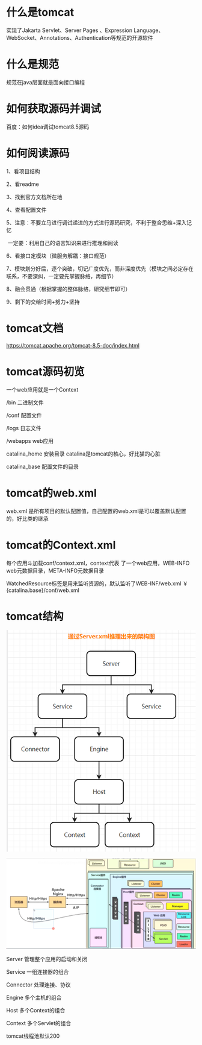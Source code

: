 # 什么是tomcat

实现了Jakarta Servlet、Server Pages 、Expression Language、WebSocket、Annotations、Authentication等规范的开源软件

# 什么是规范

规范在java层面就是面向接口编程

# 如何获取源码并调试

百度：如何idea调试tomcat8.5源码

# 如何阅读源码

1、看项目结构

2、看readme

3、找到官方文档所在地

4、查看配置文件

5、注意：不要立马进行调试递进的方式进行源码研究，不利于整合思维+深入记忆

​	一定要：利用自己的语言知识来进行推理和阅读

6、看接口定模块（微服务解耦：接口规范）

7、模块划分好后，逐个突破，切记广度优先，而非深度优先（模块之间必定存在联系，不要深纠，一定要先掌握脉络，再细节）

8、融会贯通（根据掌握的整体脉络，研究细节即可）

9、剩下的交给时间+努力+坚持



# tomcat文档

https://tomcat.apache.org/tomcat-8.5-doc/index.html

# tomcat源码初览

一个web应用就是一个Context

/bin 二进制文件

/conf 配置文件

/logs 日志文件

/webapps  web应用



catalina_home 安装目录 catalina是tomcat的核心，好比猫的心脏

catalina_base 配置文件的目录



# tomcat的web.xml

web.xml 是所有项目的默认配置值，自己配置的web.xml是可以覆盖默认配置的，好比类的继承



# tomcat的Context.xml

每个应用斗加载conf/context.xml，context代表 了一个web应用，WEB-INFO web元数据目录，META-INFO元数据目录

WatchedResource标签是用来监听资源的，默认监听了WEB-INF/web.xml ￥{catalina.base}/conf/web.xml



# tomcat结构

![image-20220921071926347](image\image-20220921071926347.png)





![image-20220921080817500](image\image-20220921080817500.png)

Server  管理整个应用的启动和关闭

Service 一组连接器的组合

Connector 处理连接、协议

Engine 多个主机的组合

Host 多个Context的组合

Context 多个Servlet的组合



tomcat线程池默认200









